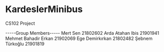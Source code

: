# KardeslerMinibus

CS102 Project

-----Group Members-----
Mert Sen 21802602
Arda Atahan Ibis 21901941
Mehmet Bahadir Erkan 21902069
Ege Demirkırkan 21802482
Şebnem Türkoğlu 21901819
